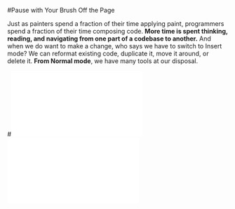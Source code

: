 #Pause with Your Brush Off the Page  
  
Just as painters spend a fraction of their time applying paint, programmers spend a fraction of their time composing code. **More time is spent thinking, reading, and navigating from one part of a codebase to another.** And when we do want to make a change, who says we have to switch to Insert mode? We can reformat existing code, duplicate it, move it around, or delete it. **From Normal mode**, we have many tools at our disposal.  
  
#![<<Tip6](tip6.md)  ![Tip8>>](tip8.md)
